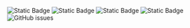 ![Static Badge](https://img.shields.io/badge/blacklists-61-000000) ![Static Badge](https://img.shields.io/badge/blacklisted-3021775-cc0000) ![Static Badge](https://img.shields.io/badge/whitelisted-2251-00CC00) ![Static Badge](https://img.shields.io/badge/streaming_blacklist-28107-000000) ![GitHub issues](https://img.shields.io/github/issues/fabriziosalmi/blacklists)
